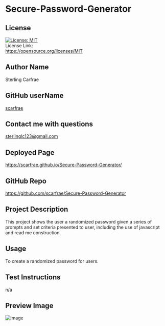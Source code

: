 # Secure-Password-Generator
## License
[![License: MIT](https://img.shields.io/badge/License-MIT-yellow.svg)](https://opensource.org/licenses/MIT)<br> License Link:<br> https://opensource.org/licenses/MIT
## Author Name
Sterling Carfrae
## GitHub userName
[scarfrae](https://github.com/scarfrae)
## Contact me with questions
sterlinglc123@gmail.com
## Deployed Page
https://scarfrae.github.io/Secure-Password-Generator/
## GitHub Repo
https://github.com/scarfrae/Secure-Password-Generator
## Project Description
This project shows the user a randomized password given a series of prompts and set criteria presented to user, including the use of javascript and read me construction. 
## Usage
To create a randomized password for users.
## Test Instructions
n/a
## Preview Image
![image](https://user-images.githubusercontent.com/105090726/173992509-4f96a8a7-084e-4329-aad9-80f924529804.png)